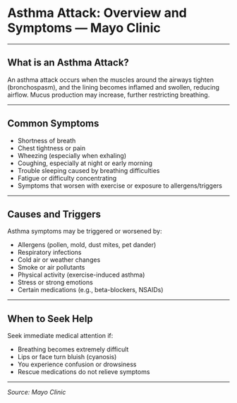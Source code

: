 # Asthma Attack: Overview and Symptoms — Mayo Clinic

---

## What is an Asthma Attack?

An asthma attack occurs when the muscles around the airways tighten (bronchospasm), and the lining becomes inflamed and swollen, reducing airflow. Mucus production may increase, further restricting breathing.

---

## Common Symptoms

- Shortness of breath
- Chest tightness or pain
- Wheezing (especially when exhaling)
- Coughing, especially at night or early morning
- Trouble sleeping caused by breathing difficulties
- Fatigue or difficulty concentrating
- Symptoms that worsen with exercise or exposure to allergens/triggers

---

## Causes and Triggers

Asthma symptoms may be triggered or worsened by:

- Allergens (pollen, mold, dust mites, pet dander)
- Respiratory infections
- Cold air or weather changes
- Smoke or air pollutants
- Physical activity (exercise-induced asthma)
- Stress or strong emotions
- Certain medications (e.g., beta-blockers, NSAIDs)

---

## When to Seek Help

Seek immediate medical attention if:

- Breathing becomes extremely difficult
- Lips or face turn bluish (cyanosis)
- You experience confusion or drowsiness
- Rescue medications do not relieve symptoms

---

_Source: Mayo Clinic_  
